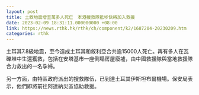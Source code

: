 ```yaml
---
layout: post
title: 土敘地震增至萬多人死亡　本港搜救隊抵埗快將加入救援
date: 2023-02-09 18:31:11.000000000 +08:00
link: https://news.rthk.hk/rthk/ch/component/k2/1687204-20230209.htm
categories: rthk
---
```


土耳其7.8級地震，至今造成土耳其和敘利亞合共逾15000人死亡。再有多人在瓦礫堆中生還獲救，包括在安塔基市一座倒塌房屋廢墟，由中國救援隊與當地救援隊合力救出的一名孕婦。

另一方面，由特區政府派出的搜救隊伍，已到達土耳其伊斯坦布爾機場。保安局表示，他們即將前往阿達納災區協助救援。
